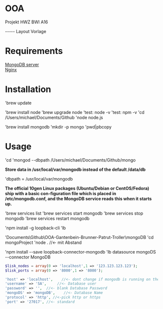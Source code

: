 # OOA
Projekt HWZ BWI A16


----- Layout Vorlage

# Requirements
<a href="https://mongodb.com" target="_blank">MongoDB server</a><br>
<a href="http://nginx.org" target="_blank">Nginx</a><br>
 
# Installation

'brew update

'brew install node
'brew upgrade node
'test: node -v
'test: npm -v
'cd /Users/michael/Documents/Github
'node node.js

'brew install mongodb
'mkdir -p mongo 
'pwd|pbcopy

# Usage

'cd
'mongod --dbpath /Users/michael/Documents/Github/mongo

<b>Store data in /usr/local/var/mongodb instead of the default /data/db</b>

'dbpath = /usr/local/var/mongodb

<b>The official 10gen Linux packages (Ubuntu/Debian or CentOS/Fedora) ship with a basic con-figuration file which is placed in /etc/mongodb.conf, and the MongoDB service reads this when it starts up.</b>

'brew services list
'brew services start mongodb
'brew services stop mongodb
'brew services restart mongodb

'npm install -g loopback-cli
'lb

'Documents\Github\OOA-Gantenbein-Brunner-Patrut-Troller\mongoDB
'cd mongoProject
'node . //<- mit Abstand

'npm install --save loopback-connector-mongodb
'lb datasource mongoDS --connector MongoDB


```php
$lisk_nodes = array(0 => 'localhost',1 => '123.123.123.123');
$lisk_ports = array(0 => '8000',1 => '8000');

'host' => 'localhost',    //<- dont change if mongodb is running on the same machine
'username' => 'SA',     //<- Database user
'password' => '',  //<- blank Database Password
'mongoDS' => 'mongoDB',    //<- Database Name
'protocol' => 'http', //<-pick http or https
'port' => '27017', //<- standard
```
